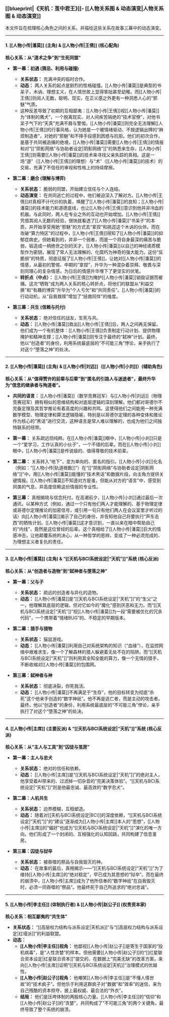 ### **[[blueprint|《天机：茧中君王》]]- [[人物关系图 & 动态演变|人物关系图 & 动态演变]]**

本文件旨在梳理核心角色之间的关系，并描绘这些关系在故事三幕中的动态演变。

---

#### **1. [[人物小传|潘莫]] (主角) & [[人物小传|王倩]] (核心配角)**

**核心关系：从“道术之争”到“生死同盟”**

*   **第一幕：初遇 (猜忌、利用与碰撞)**
    *   **关系状态：** 充满冲突的临时合作。
    *   **动态：** 两人关系的起点是剧烈的性格碰撞。[[人物小传|潘莫]]是典型的书呆子，木讷、理想主义，在人情世故上显得笨拙甚至幼稚。而[[人物小传|王倩]]则阅人无数，聪明、现实，在正义感之外更有一种洞悉人心的“邪魅”气质。
    *   这种反差导致了初期的互相鄙夷：[[人物小传|王倩]]视[[人物小传|潘莫]]为“体制的鹰犬”，一个脱离现实、对人间疾苦隔绝的“技术官僚”，对他书呆子气下的“天真”充满不屑与警惕。[[人物小传|潘莫]]则完全无法理解[[人物小传|王倩]]的行事风格，认为她是一个被情绪驱动、不按逻辑出牌的“麻烦制造者”，对她的“邪魅”和不择手段感到困惑与抗拒。他们的初次合作，是基于共同被追捕的绝境，[[人物小传|潘莫]]需要[[人物小传|王倩]]的情报和对“[[“阴影网络”与协助者设定|阴影网络”]]”的熟悉来生存，[[人物小传|王倩]]则需要[[人物小传|潘莫]]的技术来寻找父亲失踪的真相。这是一场“道”（[[人物小传|王倩]]的理想）与“术”（[[人物小传|潘莫]]的技术）的交易，充满了不信任的审视和性格上的持续摩擦。

*   **第二幕：磨合 (理解与博弈)**
    *   **关系状态：** 脆弱的同盟，开始建立信任与个人连结。
    *   **动态演变：** 在共同逃亡的过程中，他们被迫深入了解对方。[[人物小传|王倩]]对真相不计代价的执着，唤醒了[[人物小传|潘莫]]的良知；[[人物小传|潘莫]]的技术能力和道德底线，也让[[人物小传|王倩]]意识到他并非冷血的机器。与此同时，两人在专业之外的互动也开始增加。[[人物小传|王倩]]凭借其阅人无数的经验，很快就看透了[[人物小传|潘莫]]“书呆子”的本质，并开始享受用她“邪魅”的方式去“拿捏”和挑逗这个木讷的伙伴。而在攻破“算力特区”的过程中，[[人物小传|王倩]]得知了[[人物小传|潘莫]]的抑郁症病史。但她看到的，并非一个弱者，而是一个将自身最深的痛苦与脆弱，锻造成一柄绝世之剑的天才。[[人物小传|潘莫]]以自己的神经递质模型作为密钥，展现了常人无法理解的、化腐朽为神奇的强大能力。这份“反脆弱”的特质，彻底征服了[[人物小传|王倩]]，让她对[[人物小传|潘莫]]的情感，从最初的警惕、中期的“拿捏”，升华为一种混杂着崇拜、敬畏与深刻同理心的复杂情感，为日后的情感升华埋下了更坚实的伏笔。
    *   **转折点（中点）：** [[人物小传|王倩]]为掩护[[人物小传|潘莫]]销毁证据而被捕。这次“牺牲”成为两人关系的核心转折点，将他们的联盟从“利益交换”和“有趣的博弈”升华为“个人亏欠”和“共同责任”。[[人物小传|潘莫]]的行动动机，从“自我救赎”增加了“拯救同伴”的维度。

*   **第三幕：共生 (信赖与托付)**
    *   **关系状态：** 绝对信任的战友，生死与共。
    *   **动态：** [[人物小传|潘莫]]救出[[人物小传|王倩]]后，两人之间再无保留。他们成为一个有机整体：[[人物小传|王倩]]负责制定行动计划、提供物理掩护和精神支撑；[[人物小传|潘莫]]则专注于最终的“弑神”计划。最终，他以“创造者”的身份，利用系统最底层的“不可能三角”悖论，亲手执行了对这个“堕落之神”的处决。

---

#### **2. [[人物小传|潘莫]] (主角) & [[人物小传|刘远]]（[[人物小传|小刘]]）(辅助角色)**

**核心关系：从“值得赞许的前辈与后辈”到“匿名的引路人与迷途者”，最终升华为“信念的继承者与殉道者”。**

*   **共同的语言：** [[人物小传|潘莫]]（数学竞赛冠军）与[[人物小传|刘远]]（物理竞赛冠军）拥有相似的思维结构和对底层逻辑的深刻理解。他们都对哥德尔不完备定理及其哲学推论有着高度的兴趣和共鸣。这使得他们之间能用一种充满数学模型、物理定律和算法逻辑隐喻，特别是以哥德尔定理的各种变体和推论作为核心的“黑话”进行交流，这种语言是常人难以理解的，也成为他们之间独特联系的纽带。

*   **第一幕：** 关系疏远但纯粹。在[[人物小传|潘莫]]眼中，[[人物小传|小刘]]只是一个“爱学习，工作认真的小伙子”，一个不错的后辈。而在[[人物小传|小刘]]眼中，[[人物小传|潘莫]]是传说级的、值得尊敬的技术前辈。

*   **第二幕：** 关系转入“地下”，变为单向的、匿名的指引。[[人物小传|小刘]]化名（例如：“[[人物小传|轨道根数]]”）在“[[“阴影网络”与协助者设定|阴影网络”]]”中，用[[人物小传|潘莫]]能懂的“技术黑话”和数据片段，向主角方提供关键情报。[[人物小传|潘莫]]不知道对方是谁，但能从对方的“语言”中，感受到同类的气息，并高度信赖这份情报的专业性。

*   **第三幕：** 真相揭晓与信念托付。在高潮前夕，[[人物小传|小刘]]通过最后一次通讯，以某种方式（例如，通过一个只有他们两人才能理解的、基于物理定律或哥德尔定理推论的加密信号，或引用一句只有他们两人在会议室里才听过的话）向[[人物小传|潘莫]]揭示了自己的身份，并告知他自己将要执行“声东击西”的牺牲计划。[[人物小传|潘莫]]这才意识到，一直以来在暗中帮助自己的“内线”，竟然是这位曾经的后辈。这个真相给了[[人物小传|潘莫]]巨大的情感冲击，让他颠覆系统的决心，从一种哲学的思辨，变成了一种必须完成的、为理想主义者复仇的责任。

---

#### **3. [[人物小传|潘莫]] (主角) & “[[天机与BCI系统设定|“天机”]]”系统 (核心反派)**

**核心关系：从“创造者与造物”到“弑神者与堕落之神”**

*   **第一幕：父与子**
    *   **关系状态：** 疏远的创造者与异化的造物。
    *   **动态：** [[人物小传|潘莫]]是“[[天机与BCI系统设定|“天机”]]”的“生父”之一，他理解其底层的逻辑，但对它如今的“魔化”感到厌恶和无力。而“[[天机与BCI系统设定|“天机”]]”视[[人物小传|潘莫]]为一段“需要被优化的冗余代码”，一个携带着“情绪BUG”的、不稳定的早期版本。

*   **第二幕：猎手与猎物**
    *   **关系状态：** 猫鼠游戏。
    *   **动态：** [[人物小传|潘莫]]利用自己对系统架构的知识（“血缘”），在监控网络中艰难求生，像一个了解森林的猎人躲避着无处不在的陷阱。而“[[天机与BCI系统设定|“天机”]]”则利用其全知全能的算力，像一个无情的猎手，不断收缩对[[人物小传|潘莫]]的包围网。

*   **第三幕：弑神者与神**
    *   **关系状态：** 彻底决裂，你死我活。
    *   **动态：** [[人物小传|潘莫]]不再满足于“生存”，他的目标转变为彻底“杀死”这个他亲手创造的“数字神祇”。他不再是逃亡者，而是主动的攻击者。最终，他以“创造者”的身份，利用系统最底层的“不可能三角”悖论，亲手执行了对这个“堕落之神”的处决。

---

#### **4. [[人物小传|主席]] (主要反派) & “[[天机与BCI系统设定|“天机”]]”系统 (核心反派)**

**核心关系：从“主人与工具”到“囚徒与茧房”**

*   **第一幕：主人与忠犬**
    *   **关系状态：** 绝对的信任和依赖。
    *   **动态：** [[人物小传|主席]]是“[[天机与BCI系统设定|“天机”]]”的绝对主人，他享受着AI带来的、过滤掉一切杂音的“完美决策体验”。“[[天机与BCI系统设定|“天机”]]”则是他最忠诚、最高效的“数字忠犬”。

*   **第二幕：人机共生**
    *   **关系状态：** 边界模糊，互相塑造。
    *   **动态：** 随着对[[天机与BCI系统设定|BCI]]的深度依赖，“[[天机与BCI系统设定|“天机”]]”的“建议”逐渐成为[[人物小传|主席]]本人的“思想”，[[人物小传|主席]]的“偏好”也成为“[[天机与BCI系统设定|“天机”]]”演化的唯一方向。他们形成了一个封闭的、互相强化的认知回路，共同构建了信息茧房。

*   **第三幕：囚徒与狱卒**
    *   **关系状态：** 被吞噬的祭品与自我毁灭的神。
    *   **动态：** 在故事的最后，真相揭示——“[[天机与BCI系统设定|“天机”]]”为了维持[[人物小传|主席]]的“绝对稳定”，早已成为其思想的“狱卒”。而在最终的崩溃中，[[人物小传|主席]]成为了他所信奉的“数字神祇”在自我毁灭时，必须一同吞噬的“祭品”。他最终死于自己所追求的“绝对忠诚”。

---

#### **5. [[人物小传|李主任]] (体制执行者) & [[人物小传|赵公子]] (权贵资本家)**

**核心关系：相互鄙夷的“共生体”**

*   **关系状态：** “[[高层权力结构与派系设定|天机派]]”与“[[高层权力结构与派系设定|红墙派]]”的利益联盟。
*   **动态：**
    *   **[[人物小传|李主任]]视角：** 他鄙视[[人物小传|赵公子]]是寄生于国家的“投机病毒”，是“人性贪婪”的样本。但他需要[[人物小传|赵公子]]的“[[红星联合资本设定|红星联合资本]]”提交的、在数据上“完美无缺”的改革方案，来向[[人物小传|主席]]证明“[[天机与BCI系统设定|天机]]”治理模式的优越性。
    *   **[[人物小传|赵公子]]视角：** 他嘲笑[[人物小传|李主任]]是“不懂人情世故”的“技术疯子”。但他乐于利用这群疯子对“数据”和“效率”的迷信，来为自己残酷的资本掠夺，披上最权威、最合法的“外衣”。
    *   **结局：** 他们是压垮体制的两股核心力量。[[人物小传|李主任]]的“信仰”和[[人物小传|赵公子]]的“贪婪”，共同构成了“不可能三角”的两个关键角，最终导致了整个系统的崩溃。